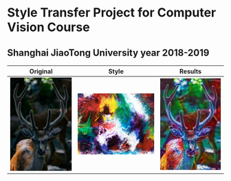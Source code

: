 # Style Transfer Project for Computer Vision Course
## Shanghai JiaoTong University year 2018-2019


|         Original         |           Style           |          Results       |
:-------------------------:|:-------------------------:|:------------------------:
![](/Images/Deer.jpg)  | ![](/Images/Abstract2.jpg) |   ![](/Results/Result_Deer_Abstract2.jpg) 
